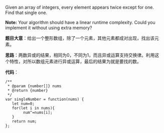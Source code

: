 Given an array of integers, every element appears twice except for one. Find that single one.

**Note:**
Your algorithm should have a linear runtime complexity. Could you implement it without using extra memory?


**题目大意**：给出一个整形数组，除了一个元素，其他元素都成对出现，找出该元素。

**思路**：两数异或的结果，相同为0，不同为1，而且异或运算支持交换律。利用这个特性，对所以数组元素进行异或运算，最后的结果为就是要找的数。

**代码**：

	/**
	 * @param {number[]} nums
	 * @return {number}
	 */
	var singleNumber = function(nums) {
	   let num=0;
	   for(let i in nums){
	   		num^=nums[i];
	   }
	   return num;
	};
